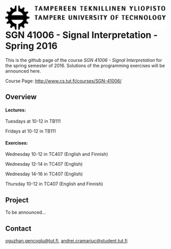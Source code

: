 <a href="url"><img src="https://github.com/ogencoglu/SGN41006_Spring2016/blob/master/tut_logo.png" align="left"  width="600" ></a>

SGN 41006 - Signal Interpretation - Spring 2016
=======

This is the github page of the course *SGN 41006 - Signal Interpretation* for the spring semester of 2016. 
Solutions of the programming exercises will be announced here.

Course Page: http://www.cs.tut.fi/courses/SGN-41006/

Overview
------------

#### Lectures:
Tuesdays at 10-12 in TB111

Fridays at 10-12 in TB111

#### Exercises:
Wednesday 10-12 in TC407 (English and Finnish)

Wednesday 12-14 in TC407 (English)

Wednesday 14-16 in TC407 (English)

Thursday  10-12 in TC407 (English and Finnish)

Project
--------

To be announced...


## Contact
oguzhan.gencoglu@tut.fi, andrei.cramariuc@student.tut.fi